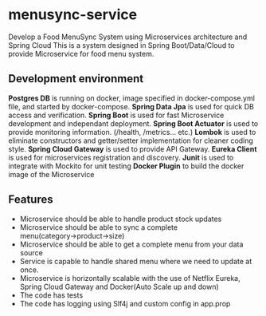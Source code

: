 # menusync-service
Develop a Food MenuSync System using Microservices architecture and Spring Cloud
This is a system designed in Spring Boot/Data/Cloud to provide Microservice for food menu system.

## Development environment
**Postgres DB** is running on docker, image specified in docker-compose.yml file, and started by docker-compose.
**Spring Data Jpa** is used for quick DB access and verification.
**Spring Boot** is used for fast Microservice development and independant deployment.
**Spring Boot Actuator** is used to provide monitoring information. (/health, /metrics... etc.)
**Lombok** is used to eliminate constructors and getter/setter implementation for cleaner coding style.
**Spring Cloud Gateway** is used to provide API Gateway.
**Eureka Client** is used for microservices registration and discovery.
**Junit** is used to integrate with Mockito for unit testing
**Docker Plugin** to build the docker image of the Microservice

## Features
- Microservice should be able to handle product stock updates
- Microservice should be able to sync a complete menu(category→product→size)
- Microservice should be able to get a complete menu from your data source
- Service is capable to handle shared menu where we need to update at once.
- Microservice is horizontally scalable with the use of Netflix Eureka, Spring Cloud Gateway and Docker(Auto Scale up and down)
- The code has tests
- The code has logging using Slf4j and custom config in app.prop
